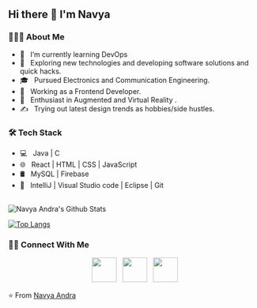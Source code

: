 <h2>Hi there 👋 I'm Navya</h2>

<h3> 👨🏻‍💻 About Me </h3>

- 🔭 &nbsp; I’m currently learning DevOps
- 🤔 &nbsp; Exploring new technologies and developing software solutions and quick hacks.
- 🎓 &nbsp; Pursued Electronics and Communication Engineering.
- 💼 &nbsp; Working as a Frontend Developer.
- 🌱 &nbsp; Enthusiast in Augmented and Virtual Reality .
- ✍️ &nbsp; Trying out latest design trends as hobbies/side hustles.

<h3>🛠 Tech Stack</h3>

- 💻 &nbsp; Java | C 
- 🌐 &nbsp; React | HTML | CSS | JavaScript 
- 🛢 &nbsp; MySQL | Firebase
- 🔧 &nbsp; IntelliJ | Visual Studio code | Eclipse | Git


<br>

<img align="center" src="https://github-readme-stats.vercel.app/api?username=Navya-Andra&include_all_commits=true&count_private=true&show_icons=true&line_height=20&title_color=7A7ADB&icon_color=2234AE&text_color=D3D3D3&bg_color=0,000000,130F40" alt="Navya Andra's Github Stats">

</br>

[![Top Langs](https://github-readme-stats.vercel.app/api/top-langs/?username=Navya-Andra&layout=compact&text_color=daf7dc&bg_color=151515)](https://github.com/Navya-Andra/github-readme-stats)


<h3> 🤝🏻 Connect With Me </h3>

<p align="center">
&nbsp; <a href="https://twitter.com/NavyaAndra1" target="_blank" rel="noopener noreferrer"><img src="https://img.icons8.com/plasticine/100/000000/twitter.png" width="50" /></a>  
&nbsp; <a href="https://www.linkedin.com/in/navya-andra-494490156/" target="_blank" rel="noopener noreferrer"><img src="https://img.icons8.com/plasticine/100/000000/linkedin.png" width="50" /></a>
&nbsp; <a href="mailto:anchowdary13@gmail.com" target="_blank" rel="noopener noreferrer"><img src="https://img.icons8.com/plasticine/100/000000/gmail.png"  width="50" /></a>
</p>

⭐️ From [Navya Andra](https://github.com/Navya-Andra)
